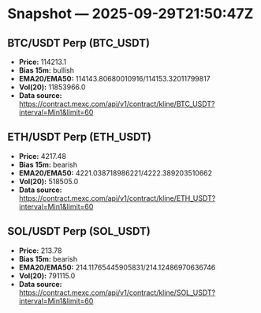 # Snapshot — 2025-09-29T21:50:47Z

## BTC/USDT Perp (BTC_USDT)
- **Price:** 114213.1
- **Bias 15m:** bullish
- **EMA20/EMA50:** 114143.80680010916/114153.32011799817
- **Vol(20):** 11853966.0
- **Data source:** https://contract.mexc.com/api/v1/contract/kline/BTC_USDT?interval=Min1&limit=60

## ETH/USDT Perp (ETH_USDT)
- **Price:** 4217.48
- **Bias 15m:** bearish
- **EMA20/EMA50:** 4221.038718986221/4222.389203510662
- **Vol(20):** 518505.0
- **Data source:** https://contract.mexc.com/api/v1/contract/kline/ETH_USDT?interval=Min1&limit=60

## SOL/USDT Perp (SOL_USDT)
- **Price:** 213.78
- **Bias 15m:** bearish
- **EMA20/EMA50:** 214.11765445905831/214.12486970636746
- **Vol(20):** 791115.0
- **Data source:** https://contract.mexc.com/api/v1/contract/kline/SOL_USDT?interval=Min1&limit=60
